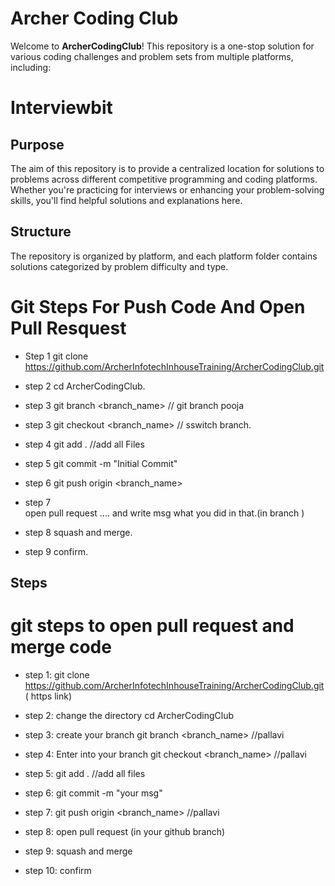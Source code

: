 # Archer Coding Club

Welcome to **ArcherCodingClub**! This repository is a one-stop solution for various coding challenges and problem sets from multiple platforms, including:

# Interviewbit

## Purpose

The aim of this repository is to provide a centralized location for solutions to problems across different competitive programming and coding platforms. Whether you're practicing for interviews or enhancing your problem-solving skills, you'll find helpful solutions and explanations here.

## Structure

The repository is organized by platform, and each platform folder contains solutions categorized by problem difficulty and type.

# Git Steps For Push Code And Open Pull Resquest

- Step 1
	git clone https://github.com/ArcherInfotechInhouseTraining/ArcherCodingClub.git

- step 2 
	cd ArcherCodingClub.

- step 3
	git branch <branch_name>  // git branch pooja

- step 3
	git checkout <branch_name> // sswitch branch.

- step 4
	git add .  	//add all Files

- step 5 
	git commit -m "Initial Commit"

- step 6 
	git push origin <branch_name>

- step 7  
	open pull request .... and write msg what you did in that.(in branch )

- step 8 
	squash and merge.

- step 9
	confirm.
  
## Steps

# git steps to open pull request and merge code

- step 1: git clone https://github.com/ArcherInfotechInhouseTraining/ArcherCodingClub.git ( https link)

- step 2: change the directory 
		cd ArcherCodingClub

- step 3:  create your branch
	 	git branch <branch_name> //pallavi

- step 4:  Enter into your branch
	   	git checkout <branch_name> //pallavi 

- step 5: git add .  //add all files

- step 6:  git commit -m "your msg"

- step 7: git push origin <branch_name> //pallavi

- step 8: open pull request (in your  github branch)
	 

- step 9: squash and merge

- step 10: confirm



